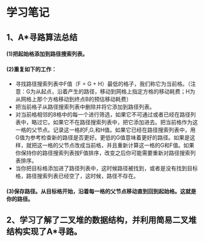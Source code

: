<!--
 * @Descripttion: 
 * @version: 
 * @Author: voanit
 * @Date: 2020-09-27 18:37:12
 * @LastEditors: voanit
 * @LastEditTime: 2020-10-17 17:42:33
-->
# 学习笔记

## 1、A*寻路算法总结
  #### (1)把起始格添加到路径搜索列表。
  #### (2)重复如下的工作：
  * 寻找路径搜索列表中F值（F = G + H）最低的格子，我们称它为当前格。（注意：G为从起点，沿着产生的路径，移动到网格上指定方格的移动耗费；H为从网格上那个方格移动到终点B的预估移动耗费）
  * 把当前格子从路径搜索列表中删除并将它添加到路径列表。
  * 对当前格相邻的8格中的每一个进行筛选，如果它不可通过或者已经在路径列表中，略过它。如果它不在路径搜索列表中，把它添加进去。把当前格作为这一格的父节点。记录这一格的F,G,和H值。如果它已经在路径搜索列表中，用G值为参考检查新的路径是否更好。更低的G值意味着更好的路径。如果是这样，就把这一格的父节点改成当前格，并且重新计算这一格的G和F值。如果你保持你的路径搜索列表按F值排序，改变之后你可能需要重新对路径搜索列表排序。
  * 当你把目标格添加进了路径列表中，这时候路径被找到，或者是没有找到目标格，路径搜索列表已经空了，这时候，路径不存在。
  #### (3)保存路径。从目标格开始，沿着每一格的父节点移动直到回到起始格。这就是你的路径。

## 2、学习了解了二叉堆的数据结构，并利用简易二叉堆结构实现了A*寻路。